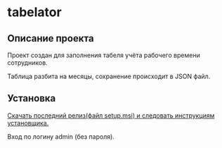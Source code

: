 
# tabelator


## Описание проекта

Проект создан для заполнения табеля учёта рабочего времени сотрудников.

Таблица разбита на месяцы, сохранение происходит в JSON файл.
## Установка

 [Скачать последний релиз(файл setup.msi) и следовать инструкциям установщика.](https://github.com/CaptainArctic/tabelator/releases/tag/C%23)

Вход по логину admin (без пароля).